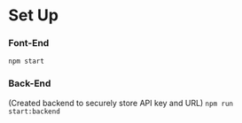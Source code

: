 # Set Up

### Font-End

`npm start`

### Back-End
(Created backend to securely store API key and URL)
`npm run start:backend`

